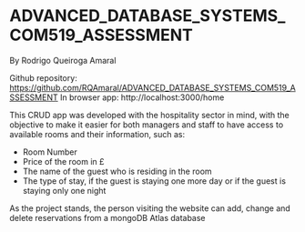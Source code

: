 # ADVANCED_DATABASE_SYSTEMS_COM519_ASSESSMENT
By Rodrigo Queiroga Amaral

Github repository: https://github.com/RQAmaral/ADVANCED_DATABASE_SYSTEMS_COM519_ASSESSMENT
In browser app: http://localhost:3000/home

This CRUD app was developed with the hospitality sector in mind, with the objective to make it easier for both 
managers and staff to have access to available rooms and their information, such as:

- Room Number
- Price of the room in £
- The name of the guest who is residing in the room
- The type of stay, if the guest is staying one more day or if the guest is staying only one night

As the project stands, the person visiting the website can add, change and delete reservations from a mongoDB Atlas database



